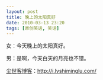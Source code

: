 ```yaml
---
layout: post
title: 晚上的太阳真好
date: 2010-03-13 23:20
tags: [原创笑话, 笑话]
---
```

女：今天晚上的太阳真好。

男：是啊，今天白天的月亮也不错。

<a href="http://i.lvshiminglu.com/">尘世客博客</a>：<a href="http://i.lvshiminglu.com/">http://i.lvshiminglu.com/</a>

